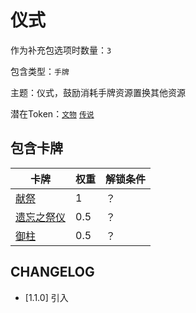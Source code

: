 # 仪式

作为补充包选项时数量：`3`

包含类型：`手牌`

主题：仪式，鼓励消耗手牌资源置换其他资源

潜在Token：[`文物`](文物.md) [`传说`](传说.md)

## 包含卡牌

卡牌 | 权重 | 解锁条件
--- | --- | ---
[献祭](../卡牌/献祭.md) | 1 | ？
[遗忘之祭仪](../卡牌/遗忘之祭仪.md) | 0.5 | ？
[御柱](../卡牌/御柱.md) | 0.5 | ？

## CHANGELOG

- [1.1.0] 引入
